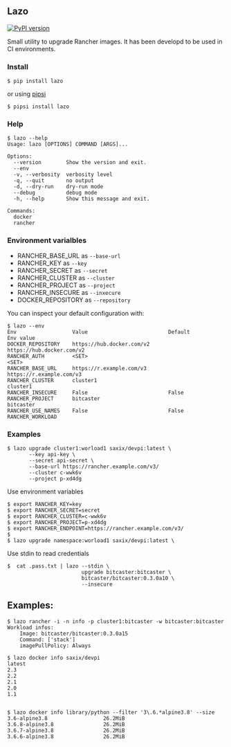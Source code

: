 ## Lazo

[![PyPI version](https://badge.fury.io/py/lazo.svg)](https://badge.fury.io/py/lazo)

Small utility to upgrade Rancher images. It has been developd to be used in CI environments.

### Install


    $ pip install lazo
    
or using [pipsi](https://pypi.org/project/pipsi/) 

    $ pipsi install lazo
    
### Help        
        
    $ lazo --help
    Usage: lazo [OPTIONS] COMMAND [ARGS]...
    
    Options:
      --version        Show the version and exit.
      --env
      -v, --verbosity  verbosity level
      -q, --quit       no output
      -d, --dry-run    dry-run mode
      --debug          debug mode
      -h, --help       Show this message and exit.
    
    Commands:
      docker
      rancher    


### Environment varialbles      

- RANCHER_BASE_URL as `--base-url`
- RANCHER_KEY as `--key`
- RANCHER_SECRET as `--secret`
- RANCHER_CLUSTER as `--cluster`
- RANCHER_PROJECT as `--project`
- RANCHER_INSECURE as `--inxecure`
- DOCKER_REPOSITORY as `--repository`

You can inspect your default configuration with:

    $ lazo --env
    Env                  Value                          Default                        Env value
    DOCKER_REPOSITORY    https://hub.docker.com/v2      https://hub.docker.com/v2
    RANCHER_AUTH         <SET>                                                         <SET>
    RANCHER_BASE_URL     https://r.example.com/v3                                      https://r.example.com/v3
    RANCHER_CLUSTER      cluster1                                                      cluster1
    RANCHER_INSECURE     False                          False
    RANCHER_PROJECT      bitcaster                                                     bitcaster
    RANCHER_USE_NAMES    False                          False
    RANCHER_WORKLOAD          
      
### Examples

    $ lazo upgrade cluster1:worload1 saxix/devpi:latest \
           --key api-key \
           --secret api-secret \
           --base-url https://rancher.example.com/v3/
           --cluster c-wwk6v
           --project p-xd4dg
               
Use environment variables

    $ export RANCHER_KEY=key
    $ export RANCHER_SECRET=secret
    $ export RANCHER_CLUSTER=c-wwk6v
    $ export RANCHER_PROJECT=p-xd4dg
    $ export RANCHER_ENDPOINT=https://rancher.example.com/v3/
    $
    $ lazo upgrade namespace:worload1 saxix/devpi:latest \

Use stdin to read credentials

    $  cat .pass.txt | lazo --stdin \
                            upgrade bitcaster:bitcaster \
                            bitcaster/bitcaster:0.3.0a10 \
                            --insecure

Examples:
--------
   
    $ lazo rancher -i -n info -p cluster1:bitcaster -w bitcaster:bitcaster
    Workload infos:
        Image: bitcaster/bitcaster:0.3.0a15
        Command: ['stack']
        imagePullPolicy: Always    

    $ lazo docker info saxix/devpi
    latest
    2.3
    2.2
    2.1
    2.0
    1.1


    $ lazo docker info library/python --filter '3\.6.*alpine3.8' --size
    3.6-alpine3.8                  26.2MiB
    3.6.8-alpine3.8                26.2MiB
    3.6.7-alpine3.8                26.2MiB
    3.6.6-alpine3.8                26.2MiB
